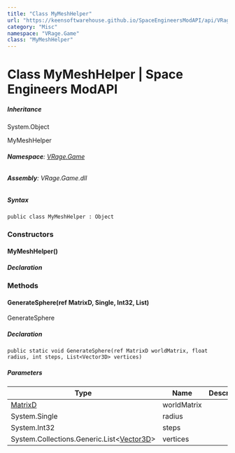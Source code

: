 ```yaml
---
title: "Class MyMeshHelper"
url: "https://keensoftwarehouse.github.io/SpaceEngineersModAPI/api/VRage.Game.MyMeshHelper.html"
category: "Misc"
namespace: "VRage.Game"
class: "MyMeshHelper"
---
```


# Class MyMeshHelper | Space Engineers ModAPI

##### Inheritance

System.Object

MyMeshHelper

###### **Namespace**: [VRage.Game](https://keensoftwarehouse.github.io/SpaceEngineersModAPI/api/VRage.Game.html)

###### **Assembly**: VRage.Game.dll

##### Syntax

```
public class MyMeshHelper : Object
```

### Constructors

#### MyMeshHelper()

##### Declaration

### Methods

#### GenerateSphere(ref MatrixD, Single, Int32, List<Vector3D>)

GenerateSphere

##### Declaration

```
public static void GenerateSphere(ref MatrixD worldMatrix, float radius, int steps, List<Vector3D> vertices)
```

##### Parameters

| Type | Name | Description |
| --- | --- | --- |
| [MatrixD](https://keensoftwarehouse.github.io/SpaceEngineersModAPI/api/VRageMath.MatrixD.html) | worldMatrix |     |
| System.Single | radius |     |
| System.Int32 | steps |     |
| System.Collections.Generic.List<[Vector3D](https://keensoftwarehouse.github.io/SpaceEngineersModAPI/api/VRageMath.Vector3D.html)\> | vertices |     |